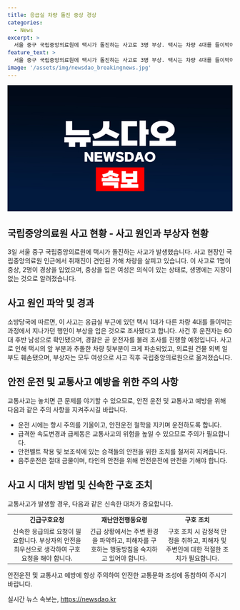 ```yaml
---
title: 응급실 차량 돌진 중상 경상
categories:
  - News
excerpt: >
  서울 중구 국립중앙의료원에 택시가 돌진하는 사고로 3명 부상. 택시는 차량 4대를 들이박아 건물 외벽도 훼손. 중상 1명, 경상 2명 중 택시 운전자는 60대 후반 남성. 부상자는 모두 여성으로, 중상 여성은 생명에 지장 없는 상태. 사건 경찰 조사 중.  국립중앙의료원 택시 돌진 사고, 3명 부상 - 사건 현장 사진 공개!
feature_text: >
  서울 중구 국립중앙의료원에 택시가 돌진하는 사고로 3명 부상. 택시는 차량 4대를 들이박아 건물 외벽도 훼손. 중상 1명, 경상 2명 중 택시 운전자는 60대 후반 남성. 부상자는 모두 여성으로, 중상 여성은 생명에 지장 없는 상태. 사건 경찰 조사 중.  국립중앙의료원 택시 돌진 사고, 3명 부상 - 사건 현장 사진 공개!
image: '/assets/img/newsdao_breakingnews.jpg'
---
```


<p><img src="/assets/img/newsdao_breakingnews.jpg" alt="pcversion 속보" /></p>

<h2 data-ke-size="size26">국립중앙의료원 사고 현황 - 사고 원인과 부상자 현황</h2>

<p data-ke-size="size16">3일 서울 중구 국립중앙의료원에 택시가 돌진하는 사고가 발생했습니다. 사고 현장인 국립중앙의료원 인근에서 취재진이 견인된 가해 차량을 살피고 있습니다. 이 사고로 1명이 중상, 2명이 경상을 입었으며, 중상을 입은 여성은 의식이 있는 상태로, 생명에는 지장이 없는 것으로 알려졌습니다.</p>

<h2 data-ke-size="size26">사고 원인 파악 및 경과</h2>

<p data-ke-size="size16">소방당국에 따르면, 이 사고는 응급실 부근에 있던 택시 1대가 다른 차량 4대를 들이박는 과정에서 지나가던 행인이 부상을 입은 것으로 조사됐다고 합니다. 사건 후 운전자는 60대 후반 남성으로 확인됐으며, 경찰은 곧 운전자를 불러 조사를 진행할 예정입니다. 사고로 인해 택시의 앞 부분과 추돌한 차량 뒷부분이 크게 파손되었고, 의료원 건물 외벽 일부도 훼손됐으며, 부상자는 모두 여성으로 사고 직후 국립중앙의료원으로 옮겨졌습니다.</p>

<h2 data-ke-size="size26">안전 운전 및 교통사고 예방을 위한 주의 사항</h2>

<p data-ke-size="size16">교통사고는 놓치면 큰 문제를 야기할 수 있으므로, 안전 운전 및 교통사고 예방을 위해 다음과 같은 주의 사항을 지켜주시길 바랍니다.</p>

<ul>
    <li>운전 시에는 항시 주의를 기울이고, 안전운전 철학을 지키며 운전하도록 합니다.</li>
    <li>급격한 속도변경과 급제동은 교통사고의 위험을 높일 수 있으므로 주의가 필요합니다.</li>
    <li>안전벨트 착용 및 보조석에 있는 승객들의 안전을 위한 조치를 철저히 지켜줍니다.</li>
    <li>음주운전은 절대 금물이며, 타인의 안전을 위해 안전운전에 만전을 기해야 합니다.</li>
</ul>

<h2 data-ke-size="size26">사고 시 대처 방법 및 신속한 구호 조치</h2>

<p data-ke-size="size16">교통사고가 발생할 경우, 다음과 같은 신속한 대처가 중요합니다.</p>

<table>
    <tr>
        <td style="text-align: center; height: 17px;"><b>긴급구호요청</b></td>
        <td style="text-align: center; height: 17px;"><b>재난안전행동요령</b></td>
        <td style="text-align: center; height: 17px;"><b>구호 조치</b></td>
    </tr>
    <tr>
        <td style="text-align: center; height: 17px;">신속한 응급의료 요청이 필요합니다. 부상자의 안전을 최우선으로 생각하여 구호 요청을 해야 합니다.</td>
        <td style="text-align: center; height: 17px;">긴급 상황에서는 주변 환경을 파악하고, 피해자를 구호하는 행동방침을 숙지하고 있어야 합니다.</td>
        <td style="text-align: center; height: 17px;">구호 조치 시 감정적 안정을 취하고, 피해자 및 주변인에 대한 적절한 조치가 필요합니다.</td>
    </tr>
</table>

<p data-ke-size="size16">안전운전 및 교통사고 예방에 항상 주의하여 안전한 교통문화 조성에 동참하여 주시기 바랍니다.</p>
실시간 뉴스 속보는, <a href="https://newsdao.kr" rel="dofollow">https://newsdao.kr</a>


